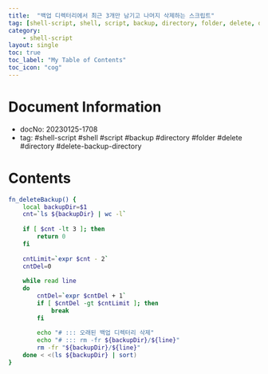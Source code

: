 ```yaml
---      
title:  "백업 디렉터리에서 최근 3개만 남기고 나머지 삭제하는 스크립트"
tag: [shell-script, shell, script, backup, directory, folder, delete, delete-backup-directory, 백업, 디렉터리, 삭제]
category:
    - shell-script
layout: single
toc: true
toc_label: "My Table of Contents"
toc_icon: "cog"
---
```


# Document Information  
- docNo: 20230125-1708  
- tag: #shell-script #shell #script #backup  #directory #folder #delete #directory #delete-backup-directory  
  
# Contents  
  
```bash  
fn_deleteBackup() {  
    local backupDir=$1  
    cnt=`ls ${backupDir} | wc -l`  
  
	if [ $cnt -lt 3 ]; then  
		return 0  
	fi  
  
	cntLimit=`expr $cnt - 2`  
	cntDel=0  
  
	while read line  
	do  
		cntDel=`expr $cntDel + 1`  
		if [ $cntDel -gt $cntLimit ]; then  
			break  
		fi  
		  
		echo "# ::: 오래된 백업 디렉터리 삭제"  
		echo "# ::: rm -fr ${backupDir}/${line}"  
		rm -fr "${backupDir}/${line}"  
	done < <(ls ${backupDir} | sort)  
}  
```  
